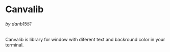# Canvalib

###### by danb1551

Canvalib is library for window with diferent text and backround color in your terminal.